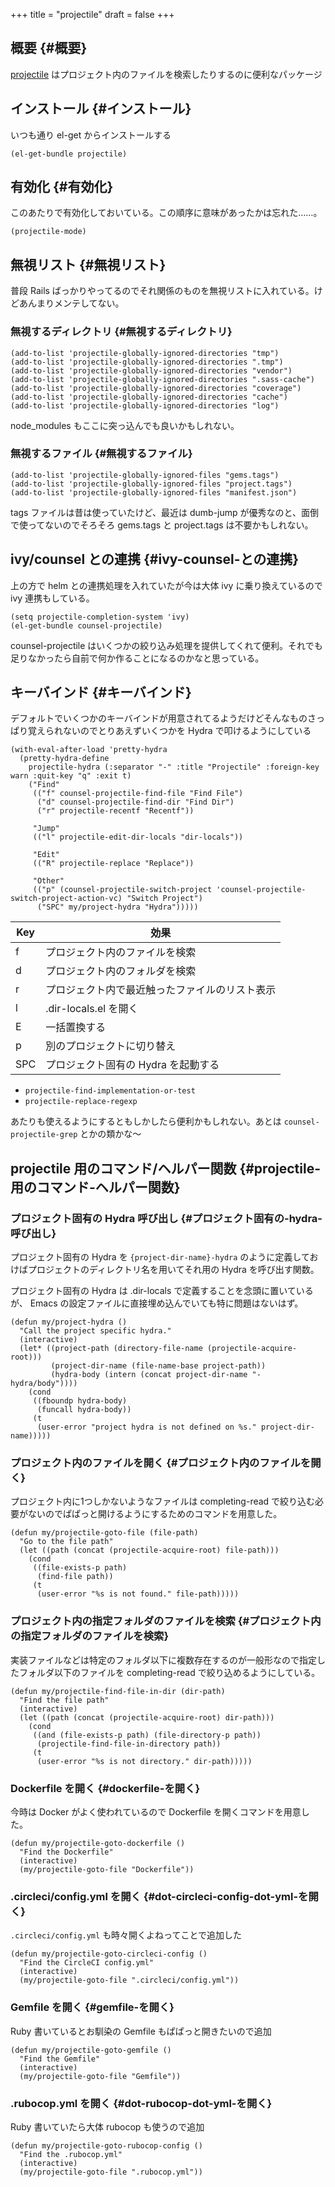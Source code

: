 +++
title = "projectile"
draft = false
+++

## 概要 {#概要}

[projectile](https://github.com/bbatsov/projectile) はプロジェクト内のファイルを検索したりするのに便利なパッケージ


## インストール {#インストール}

いつも通り el-get からインストールする

```emacs-lisp
(el-get-bundle projectile)
```


## 有効化 {#有効化}

このあたりで有効化しておいている。この順序に意味があったかは忘れた……。

```emacs-lisp
(projectile-mode)
```


## 無視リスト {#無視リスト}

普段 Rails ばっかりやってるのでそれ関係のものを無視リストに入れている。けどあんまりメンテしてない。


### 無視するディレクトリ {#無視するディレクトリ}

```emacs-lisp
(add-to-list 'projectile-globally-ignored-directories "tmp")
(add-to-list 'projectile-globally-ignored-directories ".tmp")
(add-to-list 'projectile-globally-ignored-directories "vendor")
(add-to-list 'projectile-globally-ignored-directories ".sass-cache")
(add-to-list 'projectile-globally-ignored-directories "coverage")
(add-to-list 'projectile-globally-ignored-directories "cache")
(add-to-list 'projectile-globally-ignored-directories "log")
```

node_modules もここに突っ込んでも良いかもしれない。


### 無視するファイル {#無視するファイル}

```emacs-lisp
(add-to-list 'projectile-globally-ignored-files "gems.tags")
(add-to-list 'projectile-globally-ignored-files "project.tags")
(add-to-list 'projectile-globally-ignored-files "manifest.json")
```

tags ファイルは昔は使っていたけど、最近は dumb-jump が優秀なのと、面倒で使ってないのでそろそろ gems.tags と project.tags は不要かもしれない。


## ivy/counsel との連携 {#ivy-counsel-との連携}

上の方で helm との連携処理を入れていたが今は大体 ivy に乗り換えているので ivy 連携もしている。

```emacs-lisp
(setq projectile-completion-system 'ivy)
(el-get-bundle counsel-projectile)
```

counsel-projectile はいくつかの絞り込み処理を提供してくれて便利。それでも足りなかったら自前で何か作ることになるのかなと思っている。


## キーバインド {#キーバインド}

デフォルトでいくつかのキーバインドが用意されてるようだけどそんなものさっぱり覚えられないのでとりあえずいくつかを Hydra で叩けるようにしている

```emacs-lisp
(with-eval-after-load 'pretty-hydra
  (pretty-hydra-define
    projectile-hydra (:separator "-" :title "Projectile" :foreign-key warn :quit-key "q" :exit t)
    ("Find"
     (("f" counsel-projectile-find-file "Find File")
      ("d" counsel-projectile-find-dir "Find Dir")
      ("r" projectile-recentf "Recentf"))

     "Jump"
     (("l" projectile-edit-dir-locals "dir-locals"))

     "Edit"
     (("R" projectile-replace "Replace"))

     "Other"
     (("p" (counsel-projectile-switch-project 'counsel-projectile-switch-project-action-vc) "Switch Project")
      ("SPC" my/project-hydra "Hydra")))))
```

| Key | 効果                    |
|-----|-----------------------|
| f   | プロジェクト内のファイルを検索 |
| d   | プロジェクト内のフォルダを検索 |
| r   | プロジェクト内で最近触ったファイルのリスト表示 |
| l   | .dir-locals.el を開く   |
| E   | 一括置換する            |
| p   | 別のプロジェクトに切り替え |
| SPC | プロジェクト固有の Hydra を起動する |

-   `projectile-find-implementation-or-test`
-   `projectile-replace-regexp`

あたりも使えるようにするともしかしたら便利かもしれない。あとは `counsel-projectile-grep` とかの類かな〜


## projectile 用のコマンド/ヘルパー関数 {#projectile-用のコマンド-ヘルパー関数}


### プロジェクト固有の Hydra 呼び出し {#プロジェクト固有の-hydra-呼び出し}

プロジェクト固有の Hydra を `{project-dir-name}-hydra` のように定義しておけばプロジェクトのディレクトリ名を用いてそれ用の Hydra を呼び出す関数。

プロジェクト固有の Hydra は .dir-locals で定義することを念頭に置いているが、
Emacs の設定ファイルに直接埋め込んでいても特に問題はないはず。

```emacs-lisp
(defun my/project-hydra ()
  "Call the project specific hydra."
  (interactive)
  (let* ((project-path (directory-file-name (projectile-acquire-root)))
         (project-dir-name (file-name-base project-path))
         (hydra-body (intern (concat project-dir-name "-hydra/body"))))
    (cond
     ((fboundp hydra-body)
      (funcall hydra-body))
     (t
      (user-error "project hydra is not defined on %s." project-dir-name)))))
```


### プロジェクト内のファイルを開く {#プロジェクト内のファイルを開く}

プロジェクト内に1つしかないようなファイルは completing-read で絞り込む必要がないのでぱぱっと開けるようにするためのコマンドを用意した。

```emacs-lisp
(defun my/projectile-goto-file (file-path)
  "Go to the file path"
  (let ((path (concat (projectile-acquire-root) file-path)))
    (cond
     ((file-exists-p path)
      (find-file path))
     (t
      (user-error "%s is not found." file-path)))))
```


### プロジェクト内の指定フォルダのファイルを検索 {#プロジェクト内の指定フォルダのファイルを検索}

実装ファイルなどは特定のフォルダ以下に複数存在するのが一般形なので指定したフォルダ以下のファイルを completing-read で絞り込めるようにしている。

```emacs-lisp
(defun my/projectile-find-file-in-dir (dir-path)
  "Find the file path"
  (interactive)
  (let ((path (concat (projectile-acquire-root) dir-path)))
    (cond
     ((and (file-exists-p path) (file-directory-p path))
      (projectile-find-file-in-directory path))
     (t
      (user-error "%s is not directory." dir-path)))))
```


### Dockerfile を開く {#dockerfile-を開く}

今時は Docker がよく使われているので Dockerfile を開くコマンドを用意した。

```emacs-lisp
(defun my/projectile-goto-dockerfile ()
  "Find the Dockerfile"
  (interactive)
  (my/projectile-goto-file "Dockerfile"))
```


### .circleci/config.yml を開く {#dot-circleci-config-dot-yml-を開く}

`.circleci/config.yml` も時々開くよねってことで追加した

```emacs-lisp
(defun my/projectile-goto-circleci-config ()
  "Find the CircleCI config.yml"
  (interactive)
  (my/projectile-goto-file ".circleci/config.yml"))
```


### Gemfile を開く {#gemfile-を開く}

Ruby 書いているとお馴染の Gemfile もぱぱっと開きたいので追加

```emacs-lisp
(defun my/projectile-goto-gemfile ()
  "Find the Gemfile"
  (interactive)
  (my/projectile-goto-file "Gemfile"))
```


### .rubocop.yml を開く {#dot-rubocop-dot-yml-を開く}

Ruby 書いていたら大体 rubocop も使うので追加

```emacs-lisp
(defun my/projectile-goto-rubocop-config ()
  "Find the .rubocop.yml"
  (interactive)
  (my/projectile-goto-file ".rubocop.yml"))
```
